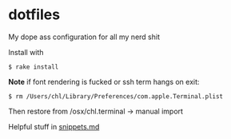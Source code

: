 # dotfiles
My dope ass configuration for all my nerd shit

Install with

    $ rake install

**Note** if font rendering is fucked or ssh term hangs on exit:

    $ rm /Users/chl/Library/Preferences/com.apple.Terminal.plist

Then restore from /osx/chl.terminal -> manual import

Helpful stuff in [snippets.md](./snippets.md)
